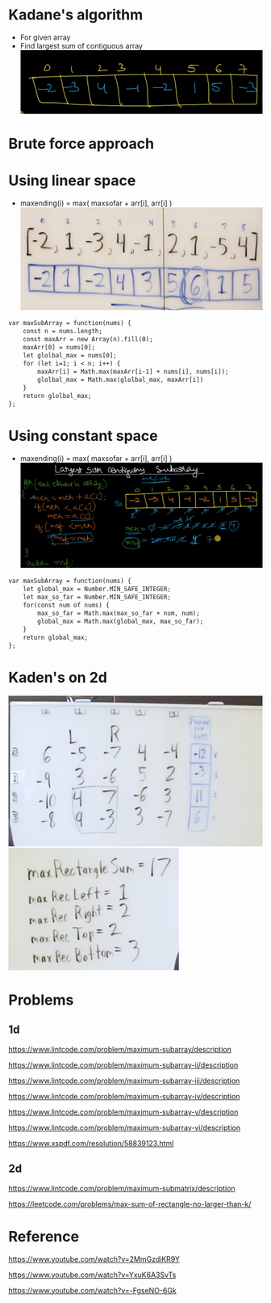 # Kadane's algorithm
- For given array
- Find largest sum of contiguous array
![](assets/example1.png)
# Brute force approach 

# Using linear space 
- maxending(i) = max( maxsofar + arr[i], arr[i] )
![](assets/linear-space.png)
```
var maxSubArray = function(nums) {
    const n = nums.length;
    const maxArr = new Array(n).fill(0);
    maxArr[0] = nums[0];
    let glolbal_max = nums[0];
    for (let i=1; i < n; i++) {
        maxArr[i] = Math.max(maxArr[i-1] + nums[i], nums[i]);
        glolbal_max = Math.max(glolbal_max, maxArr[i])
    }
    return glolbal_max;
};
```
# Using constant space 
- maxending(i) = max( maxsofar + arr[i], arr[i] )
![](assets/constant-space.png)
```
var maxSubArray = function(nums) {
    let global_max = Number.MIN_SAFE_INTEGER;
    let max_so_far = Number.MIN_SAFE_INTEGER;
    for(const num of nums) {
        max_so_far = Math.max(max_so_far + num, num);
        global_max = Math.max(global_max, max_so_far);
    }
    return global_max;
};
```
# Kaden's on 2d
![](assets/2d-1.png)
![](assets/2d-2.png)
# Problems
## 1d
https://www.lintcode.com/problem/maximum-subarray/description

https://www.lintcode.com/problem/maximum-subarray-ii/description

https://www.lintcode.com/problem/maximum-subarray-iii/description

https://www.lintcode.com/problem/maximum-subarray-iv/description

https://www.lintcode.com/problem/maximum-subarray-v/description

https://www.lintcode.com/problem/maximum-subarray-vi/description

https://www.xspdf.com/resolution/58839123.html

## 2d
https://www.lintcode.com/problem/maximum-submatrix/description

https://leetcode.com/problems/max-sum-of-rectangle-no-larger-than-k/
# Reference
https://www.youtube.com/watch?v=2MmGzdiKR9Y

https://www.youtube.com/watch?v=YxuK6A3SvTs

https://www.youtube.com/watch?v=-FgseNO-6Gk